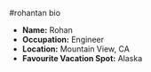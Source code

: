 #rohantan bio

- **Name:** Rohan
- **Occupation:** Engineer
- **Location:** Mountain View, CA
- **Favourite Vacation Spot:** Alaska
